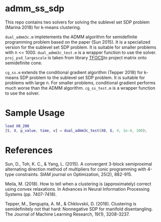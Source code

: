 # admm_ss_sdp
This repo contains two solvers for solving the sublevel set SDP problem (Marina 2018) for k-means clustering. 

`dual_admm3c.m` impletements the ADMM algorithm for semidefinite programming problem based on the paper (Sun 2015). It is a specialized version for the sublevel set SDP problem. It is suitable for smaller problems with n <= 1000. `dual_admm3c_test.m` is a wrapper function to use the solver.  `proj_psd_largescale` is taken from library [TFOCS](https://github.com/cvxr/TFOCS/blob/master/proj_psd.m)to project matrix onto semidefinite cone. 

`cg_ss.m` extends the conditional gradient algorithm (Tepper 2018) for k-means SDP problem to the sublevel set SDP problem. It is suitable for problems with large n. For smaller problems, conditional gradient performs much worse than the ADMM algorithm. `cg_ss_test.m` is a wrapper function to use the solver.

# Sample Usage
```matlab
load X0_200
[S, X, p_value, time, v] = dual_admm3c_test(X0, G, 4, 1e-4, 100);
```

# References

Sun, D., Toh, K. C., & Yang, L. (2015). A convergent 3-block semiproximal alternating direction method of multipliers for conic programming with 4-type constraints. SIAM journal on Optimization, 25(2), 882-915.

Meila, M. (2018). How to tell when a clustering is (approximately) correct using convex relaxations. In Advances in Neural Information Processing Systems (pp. 7407-7418).

Tepper, M., Sengupta, A. M., & Chklovskii, D. (2018). Clustering is semidefinitely not that hard: Nonnegative SDP for manifold disentangling. The Journal of Machine Learning Research, 19(1), 3208-3237.
